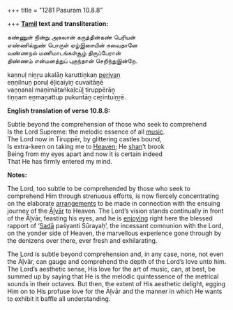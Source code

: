 +++
title = "1281 Pasuram 10.8.8"

+++
**[Tamil](/definition/tamil#history "show Tamil definitions") text and transliteration:**

கண்ணுள் நின்று அகலான் கருத்தின்கண் பெரியன்  
எண்ணில்நுண் பொருள் ஏழ்இசையின் சுவைதானே  
வண்ணநல் மணிமாடங்கள்சூழ் திருப்பேரான்  
திண்ணம் என்மனத்துப் புகுந்தான் செறிந்துஇன்றே.

kaṇṇuḷ niṉṟu akalāṉ karuttiṉkaṇ [periyaṉ](/definition/periyan#history "show periyaṉ definitions")  
eṇṇilnuṇ poruḷ ēḻicaiyiṉ cuvaitāṉē  
vaṇṇanal maṇimāṭaṅkaḷcūḻ tiruppērāṉ  
tiṇṇam eṉmaṉattup pukuntāṉ ceṟintuiṉṟē.

**English translation of verse 10.8.8:**

Subtle beyond the comprehension of those who seek to comprehend  
Is the Lord Supreme: the melodic essence of all [music](/definition/music#history "show music definitions").  
The Lord now in Tiruppēr, by glittering castles bound,  
Is extra-keen on taking me to [Heaven](/definition/heaven#history "show Heaven definitions"); He [shan](/definition/shan#history "show shan definitions")’t brook  
Being from my eyes apart and now it is certain indeed  
That He has firmly entered my mind.

**Notes:**

The Lord, too subtle to be comprehended by those who seek to comprehend Him through strenuous efforts, is now fiercely concentrating on the elaborate [arrangements](/definition/arrangement#history "show arrangements definitions") to be made in connection with the ensuing journey of the [Āḻvār](/definition/aḻvar#vaishnavism "show Āḻvār definitions") to Heaven. The Lord’s vision stands continually in front of the Āḻvār, feasting his eyes, and he is [enjoying](/definition/enjoying#history "show enjoying definitions") right here the blessed rapport of ‘[Sadā](/definition/shada#history "show Sadā definitions") paśyanti Sūrayaḥ’, the incessant comnunion with the Lord, on the yonder side of Heaven, the marvellous experience gone through by the denizens over there, ever fresh and exhilarating.

The Lord is subtle beyond comprehension and, in any case, none, not even the Āḻvār, can gauge and comprehend the depth of the Lord’s love unto him. The Lord’s aesthetic sense, His love for the art of music, can, at best, be summed up by saying that He is the melodic quintessence of the metrical sounds in their octaves. But then, the extent of His aesthetic delight, egging Him on to His profuse love for the Āḻvār and the manner in which He wants to exhibit it baffle all understanding.



